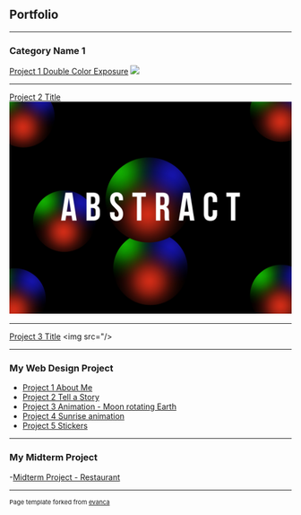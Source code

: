 ## Portfolio

---

### Category Name 1 

[Project 1 Double Color Exposure](/sample_page)
<img src="images/Double Color exposure.png?raw=true">

---
[Project 2 Title](/pdf/sample_presentation.pdf)
<img src="images/Fluid Gradient art.jpg?raw=truw">

---
[Project 3 Title](http://example.com/)
<img src="/>

---

### My Web Design Project

- [Project 1 About Me](https://trinket.io/html/c20d1ca716)
- [Project 2 Tell a Story](https://trinket.io/html/429991162c)
- [Project 3 Animation - Moon rotating Earth](https://trinket.io/html/99b45885dc)
- [Project 4 Sunrise animation](https://trinket.io/html/79cacaa142)
- [Project 5 Stickers](https://trinket.io/html/a6e729d8a9)

---
### My Midterm Project

-[Midterm Project - Restaurant](https://michelin-restaurant.w3spaces.com/saved-from-Tryit-2022-11-03.html)



---
<p style="font-size:11px">Page template forked from <a href="https://github.com/evanca/quick-portfolio">evanca</a></p>
<!-- Remove above link if you don't want to attibute -->
